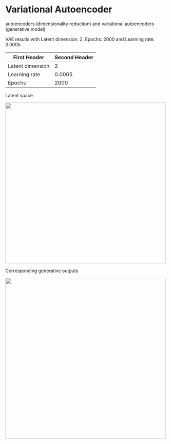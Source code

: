 # Variational Autoencoder
 autoencoders (dimensionality reduction) and variational autoencoders (generative model)
 
VAE results with Latent dimension: 2, Epochs: 2000 and Learning rate: 0.0005

| First Header  | Second Header |
| ------------- | ------------- |
| Latent dimension  | 2 |
| Learning rate  | 0.0005  |
| Epochs  | 2000  |

Latent space

<img src="https://user-images.githubusercontent.com/55184529/64687519-3d11e080-d4bd-11e9-8ca9-437907f35328.png"  width="500" height="500">

Corresponding generative outputs

<img src="https://user-images.githubusercontent.com/55184529/64687521-3d11e080-d4bd-11e9-8398-b9118d76d8f1.png"  width="500" height="500">

